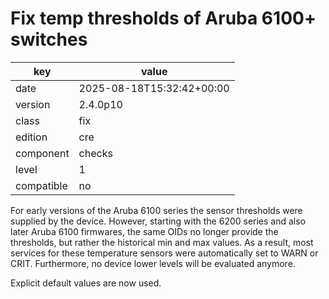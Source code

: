 [//]: # (werk v2)
# Fix temp thresholds of Aruba 6100+ switches

key        | value
---------- | ---
date       | 2025-08-18T15:32:42+00:00
version    | 2.4.0p10
class      | fix
edition    | cre
component  | checks
level      | 1
compatible | no

For early versions of the Aruba 6100 series the sensor thresholds were supplied by the device.
However, starting with the 6200 series and also later Aruba 6100 firmwares, the same OIDs no longer provide the thresholds, but rather the historical min and max values.
As a result, most services for these temperature sensors were automatically set to WARN or CRIT.
Furthermore, no device lower levels will be evaluated anymore.

Explicit default values are now used.

